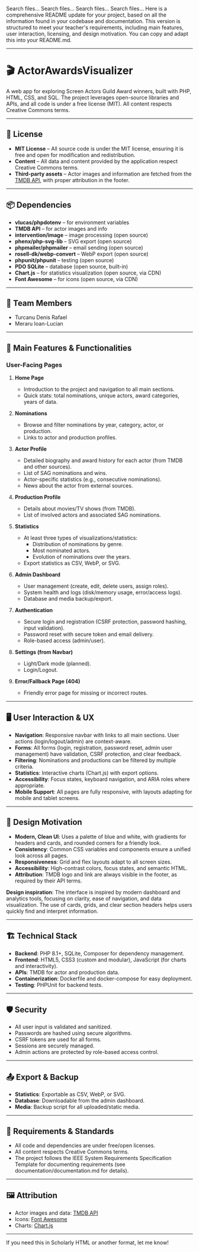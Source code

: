 Search files...
Search files...
Search files...
Search files...
Here is a comprehensive README update for your project, based on all the information found in your codebase and documentation. This version is structured to meet your teacher's requirements, including main features, user interaction, licensing, and design motivation. You can copy and adapt this into your README.md.

---

# 🎬 ActorAwardsVisualizer

A web app for exploring Screen Actors Guild Award winners, built with PHP, HTML, CSS, and SQL. The project leverages open-source libraries and APIs, and all code is under a free license (MIT). All content respects Creative Commons terms.

---

## 📜 License

- **MIT License** – All source code is under the MIT license, ensuring it is free and open for modification and redistribution.
- **Content** – All data and content provided by the application respect Creative Commons terms.
- **Third-party assets** – Actor images and information are fetched from the [TMDB API](https://www.themoviedb.org/documentation/api), with proper attribution in the footer.

---

## 📦 Dependencies

- **vlucas/phpdotenv** – for environment variables
- **TMDB API** – for actor images and info
- **intervention/image** – image processing (open source)
- **phenx/php-svg-lib** – SVG export (open source)
- **phpmailer/phpmailer** – email sending (open source)
- **rosell-dk/webp-convert** – WebP export (open source)
- **phpunit/phpunit** – testing (open source)
- **PDO SQLite** – database (open source, built-in)
- **Chart.js** – for statistics visualization (open source, via CDN)
- **Font Awesome** – for icons (open source, via CDN)

---

## 👥 Team Members

- Turcanu Denis Rafael
- Meraru Ioan-Lucian

---

## 📝 Main Features & Functionalities

### User-Facing Pages

1. **Home Page**
   - Introduction to the project and navigation to all main sections.
   - Quick stats: total nominations, unique actors, award categories, years of data.

2. **Nominations**
   - Browse and filter nominations by year, category, actor, or production.
   - Links to actor and production profiles.

3. **Actor Profile**
   - Detailed biography and award history for each actor (from TMDB and other sources).
   - List of SAG nominations and wins.
   - Actor-specific statistics (e.g., consecutive nominations).
   - News about the actor from external sources.

4. **Production Profile**
   - Details about movies/TV shows (from TMDB).
   - List of involved actors and associated SAG nominations.

5. **Statistics**
   - At least three types of visualizations/statistics:
     - Distribution of nominations by genre.
     - Most nominated actors.
     - Evolution of nominations over the years.
   - Export statistics as CSV, WebP, or SVG.

6. **Admin Dashboard**
   - User management (create, edit, delete users, assign roles).
   - System health and logs (disk/memory usage, error/access logs).
   - Database and media backup/export.

7. **Authentication**
   - Secure login and registration (CSRF protection, password hashing, input validation).
   - Password reset with secure token and email delivery.
   - Role-based access (admin/user).

8. **Settings (from Navbar)**
   - Light/Dark mode (planned).
   - Login/Logout.

9. **Error/Fallback Page (404)**
   - Friendly error page for missing or incorrect routes.

---

## 🖥️ User Interaction & UX

- **Navigation**: Responsive navbar with links to all main sections. User actions (login/logout/admin) are context-aware.
- **Forms**: All forms (login, registration, password reset, admin user management) have validation, CSRF protection, and clear feedback.
- **Filtering**: Nominations and productions can be filtered by multiple criteria.
- **Statistics**: Interactive charts (Chart.js) with export options.
- **Accessibility**: Focus states, keyboard navigation, and ARIA roles where appropriate.
- **Mobile Support**: All pages are fully responsive, with layouts adapting for mobile and tablet screens.

---

## 🎨 Design Motivation

- **Modern, Clean UI**: Uses a palette of blue and white, with gradients for headers and cards, and rounded corners for a friendly look.
- **Consistency**: Common CSS variables and components ensure a unified look across all pages.
- **Responsiveness**: Grid and flex layouts adapt to all screen sizes.
- **Accessibility**: High-contrast colors, focus states, and semantic HTML.
- **Attribution**: TMDB logo and link are always visible in the footer, as required by their API terms.

**Design inspiration**: The interface is inspired by modern dashboard and analytics tools, focusing on clarity, ease of navigation, and data visualization. The use of cards, grids, and clear section headers helps users quickly find and interpret information.

---

## 🏗️ Technical Stack

- **Backend**: PHP 8.1+, SQLite, Composer for dependency management.
- **Frontend**: HTML5, CSS3 (custom and modular), JavaScript (for charts and interactivity).
- **APIs**: TMDB for actor and production data.
- **Containerization**: Dockerfile and docker-compose for easy deployment.
- **Testing**: PHPUnit for backend tests.

---

## 🛡️ Security

- All user input is validated and sanitized.
- Passwords are hashed using secure algorithms.
- CSRF tokens are used for all forms.
- Sessions are securely managed.
- Admin actions are protected by role-based access control.

---

## 📤 Export & Backup

- **Statistics**: Exportable as CSV, WebP, or SVG.
- **Database**: Downloadable from the admin dashboard.
- **Media**: Backup script for all uploaded/static media.

---

## 📝 Requirements & Standards

- All code and dependencies are under free/open licenses.
- All content respects Creative Commons terms.
- The project follows the IEEE System Requirements Specification Template for documenting requirements (see documentation/documentation.md for details).

---

## 🖼️ Attribution

- Actor images and data: [TMDB API](https://www.themoviedb.org/documentation/api)
- Icons: [Font Awesome](https://fontawesome.com/)
- Charts: [Chart.js](https://www.chartjs.org/)

---

If you need this in Scholarly HTML or another format, let me know!